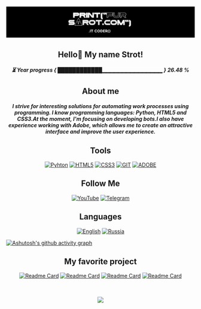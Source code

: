 [![Header](https://github.com/FurStrot/FurStrot/blob/main/assets/header.jpg)](https://www.youtube.com/@FurStrot)

<div align="center">

## Hello👋 My name Strot!

##### ⏳ Year progress { ████████████▁▁▁▁▁▁▁▁▁▁▁▁▁▁▁ } 26.48 %

## About me

##### I strive for interesting solutions for automating work processes using programming. I know programming languages: Python, HTML5 and CSS3.At the moment, I'm focusing on developing bots.I also have experience working with Adobe, which allows me to create an attractive interface and improve the user experience.
## Tools

[![Pyhton](https://shields.microej.com/badge/Python-000000?style=for-the-badge&logo=Python&logoColor=ffffff)](https://www.python.org)
[![HTML5](https://shields.microej.com/badge/HTML-000000?style=for-the-badge&logo=html5&logoColor=ffffff)](https://html.spec.whatwg.org/multipage/)
[![CSS3](https://shields.microej.com/badge/CSS3-000000?style=for-the-badge&logo=CSS3&logoColor=ffffff)](https://www.w3.org/TR/CSS/#css)
[![GIT](https://shields.microej.com/badge/GIT-000000?style=for-the-badge&logo=github&logoColor=ffffff)](https://github.com)
[![ADOBE](https://shields.microej.com/badge/Adobe-000000?style=for-the-badge&logo=ADOBE&logoColor=ffffff)](https://www.adobe.com/us/#)

## Follow Me
[![YouTube](https://shields.microej.com/badge/YouTube-000000?style=for-the-badge&logo=YouTube&logoColor=ffffff)](https://www.youtube.com/@FurStrot)
[![Telegram](https://shields.microej.com/badge/Telegram-000000?style=for-the-badge&logo=Telegram&logoColor=ffffff)](https://t.me/FurStrot)

## Languages

[![English](https://shields.microej.com/badge/English-000000?style=for-the-badge&logo=🇺🇸)](https://en.wikipedia.org/wiki/English_language)
[![Russia](https://shields.microej.com/badge/Russia-000000?style=for-the-badge&logo=ru)](https://ru.wikipedia.org/wiki/Русский_язык)

</div>

[![Ashutosh's github activity graph](https://github-readme-activity-graph.vercel.app/graph?username=FurStrot&bg_color=000000&color=ffffff&line=ffffff&point=ffffff&area=false&hide_border=true)](https://github.com/ashutosh00710/github-readme-activity-graph)

<div align="center">


## My favorite project

[![Readme Card](https://github-readme-stats.vercel.app/api/pin/?username=FurStrot&repo=911_Bot-Telegram-\&title_color=fff\&icon_color=f9f9f9\&text_color=9f9f9f\&bg_color=151515)](https://github.com/FurStrot/911_Bot-Telegram-)
[![Readme Card](https://github-readme-stats.vercel.app/api/pin/?username=FurStrot&repo=Bot_Helper\&title_color=fff\&icon_color=f9f9f9\&text_color=9f9f9f\&bg_color=151515)](https://github.com/FurStrot/Bot_Helper)
[![Readme Card](https://github-readme-stats.vercel.app/api/pin/?username=FurStrot&repo=Bot_Censorship\&title_color=fff\&icon_color=f9f9f9\&text_color=9f9f9f\&bg_color=151515)](https://github.com/FurStrot/Bot_Censorship)
[![Readme Card](https://github-readme-stats.vercel.app/api/pin/?username=FurStrot&repo=Police-Helper\&title_color=fff\&icon_color=f9f9f9\&text_color=9f9f9f\&bg_color=151515)](https://github.com/FurStrot/Police-Helper)

ㅤ

<picture>
  <source
    srcset="https://github-readme-stats.vercel.app/api?username=FurStrot&show_icons=true&theme=dark"
    media="(prefers-color-scheme: dark)"
  />
  <source
    srcset="https://github-readme-stats.vercel.app/api?username=anuraghazra&show_icons=true"
    media="(prefers-color-scheme: light), (prefers-color-scheme: no-preference)"
  />
  <img src="https://github-readme-stats.vercel.app/api?username=anuraghazra&show_icons=true"/>
</picture>


</div>